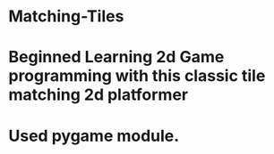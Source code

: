 # Matching-Tiles

# Beginned Learning 2d Game programming with this classic tile matching 2d platformer
# Used pygame module.
